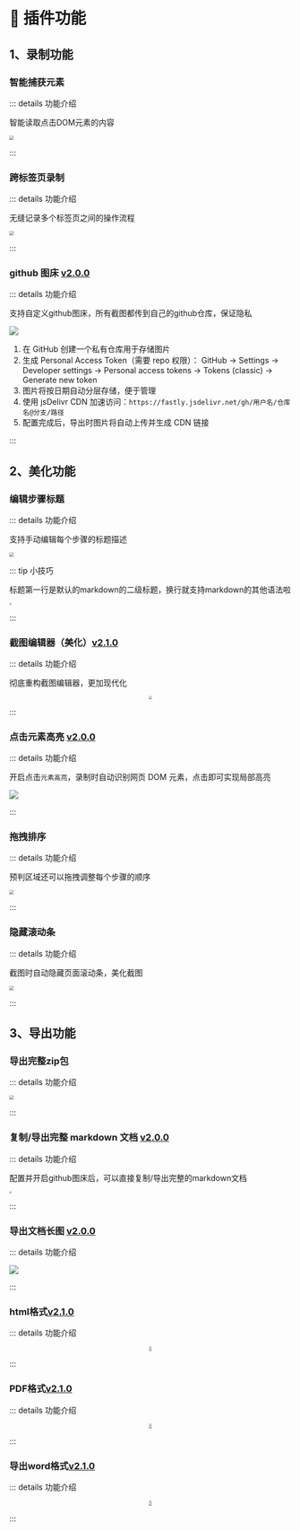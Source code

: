# 📌 插件功能

## 1、录制功能

### 智能捕获元素

::: details 功能介绍

智能读取点击DOM元素的内容

<img src="https://raw.gitmirror.com/TWO-ICE/image/main/week/202508191139258.png" style="zoom:50%;" />


:::

### 跨标签页录制

::: details 功能介绍

无缝记录多个标签页之间的操作流程

<img src="https://raw.gitmirror.com/TWO-ICE/image/main/week/202508191004519.png" style="zoom:50%;" />


:::

### github 图床 [v2.0.0](./6loading.md#v2.0.0)

::: details 功能介绍

支持自定义github图床，所有截图都传到自己的github仓库，保证隐私

![](https://raw.gitmirror.com/TWO-ICE/image/main/week/202508221430140.png)

1. 在 GitHub 创建一个私有仓库用于存储图片
2. 生成 Personal Access Token（需要 repo 权限）：
   GitHub → Settings → Developer settings → Personal access tokens → Tokens (classic) → Generate new token
3. 图片将按日期自动分层存储，便于管理
4. 使用 jsDelivr CDN 加速访问：`https://fastly.jsdelivr.net/gh/用户名/仓库名@分支/路径`
5. 配置完成后，导出时图片将自动上传并生成 CDN 链接

:::

## 2、美化功能

### 编辑步骤标题

::: details 功能介绍

支持手动编辑每个步骤的标题描述

<img src="https://raw.gitmirror.com/TWO-ICE/image/main/week/202508191330095.png" style="zoom:50%;" />

::: tip 小技巧

标题第一行是默认的markdown的二级标题，换行就支持markdown的其他语法啦

<img src="https://raw.gitmirror.com/TWO-ICE/image/main/week/202508191338100.png" style="zoom:25%;" />

:::

### 截图编辑器（美化）[v2.1.0](./6loading.md#v2.1.0)

::: details 功能介绍

彻底重构截图编辑器，更加现代化

<center> <img src="https://raw.gitmirror.com/TWO-ICE/image/main/week/202508251031516.png" style="zoom:33%;" /></center>

:::

### 点击元素高亮 [v2.0.0](./6loading.md#v2.0.0)

::: details 功能介绍

开启点击`元素高亮`，录制时自动识别网页 DOM 元素，点击即可实现局部高亮

![](https://pic.fengsutb.com/pic/25822142052.png)


:::

### 拖拽排序

::: details 功能介绍

预判区域还可以拖拽调整每个步骤的顺序

<img src="https://raw.gitmirror.com/TWO-ICE/image/main/week/202508191341125.png" style="zoom:50%;" />

:::

### 隐藏滚动条

::: details 功能介绍

截图时自动隐藏页面滚动条，美化截图

<img src="https://raw.gitmirror.com/TWO-ICE/image/main/week/202508191142819.png" style="zoom:50%;" />


:::

## 3、导出功能

### 导出完整zip包

::: details 功能介绍

<img src="https://raw.gitmirror.com/TWO-ICE/image/main/week/202508191015339.png" style="zoom:50%;" />

:::

### 复制/导出完整 markdown 文档 [v2.0.0](./6loading.md#v2.0.0)

::: details 功能介绍

配置并开启github图床后，可以直接复制/导出完整的markdown文档

<img src="https://raw.gitmirror.com/TWO-ICE/image/main/week/202508221749887.png" style="zoom:25%;" />


:::

### 导出文档长图 [v2.0.0](./6loading.md#v2.0.0)

::: details 功能介绍

![](https://raw.gitmirror.com/TWO-ICE/image/main/week/202508221715506.png)

:::

### html格式[v2.1.0](./6loading.md#v2.1.0)

::: details 功能介绍

<center><img src="https://raw.gitmirror.com/TWO-ICE/image/main/week/202508251038898.png" style="zoom:25%;" /></center>

<center><img src="https://raw.gitmirror.com/TWO-ICE/image/main/week/202508251043348.png" style="zoom:33%;" /></center>

:::

### PDF格式[v2.1.0](./6loading.md#v2.1.0)

::: details 功能介绍

<center><img src="https://raw.gitmirror.com/TWO-ICE/image/main/week/202508251040731.png" style="zoom:25%;" /></center>

<center> <img src="https://raw.gitmirror.com/TWO-ICE/image/main/week/202508251042085.png" style="zoom:33%;" /></center>

:::

### 导出word格式[v2.1.0](./6loading.md#v2.1.0)

::: details 功能介绍

<center><img src="https://raw.gitmirror.com/TWO-ICE/image/main/week/202508251041998.png" style="zoom:25%;" /></center>

<center><img src="https://raw.gitmirror.com/TWO-ICE/image/main/week/202508251045945.png" style="zoom:33%;" /></center>

:::
